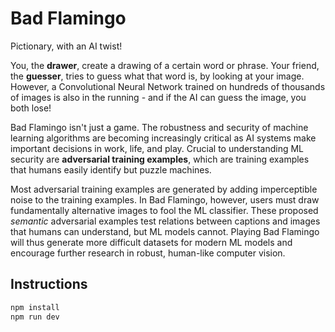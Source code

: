 # Bad Flamingo

Pictionary, with an AI twist!

You, the **drawer**, create a drawing of a certain word or phrase. Your friend, the **guesser**, tries to guess what that word is, by looking at your image. However, a Convolutional Neural Network trained on hundreds of thousands of images is also in the running - and if the AI can guess the image, you both lose!

Bad Flamingo isn't just a game. The robustness and security of machine learning algorithms are becoming increasingly critical as AI systems make important decisions in work, life, and play. Crucial to understanding ML security are **adversarial training examples**, which are training examples that humans easily identify but puzzle machines.

Most adversarial training examples are generated by adding imperceptible noise to the training examples. In Bad Flamingo, however, users must draw fundamentally alternative images to fool the ML classifier. These proposed *semantic* adversarial examples test relations between captions and images that humans can understand, but ML models cannot. Playing Bad Flamingo will thus generate more difficult datasets for modern ML models and encourage further research in robust, human-like computer vision.

## Instructions

```bash
npm install
npm run dev
```
